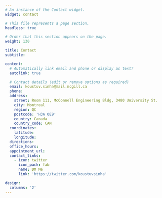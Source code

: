 ```yaml
---
# An instance of the Contact widget.
widget: contact

# This file represents a page section.
headless: true

# Order that this section appears on the page.
weight: 130

title: Contact
subtitle:

content:
  # Automatically link email and phone or display as text?
  autolink: true

  # Contact details (edit or remove options as required)
  email: koustuv.sinha@mail.mcgill.ca
  phone: 
  address:
    street: Room 111, McConnell Engineering Bldg, 3480 University St.
    city: Montreal
    region: QC
    postcode: 'H3A OE9'
    country: Canada
    country_code: CAN
  coordinates:
    latitude: 
    longitude: 
  directions:
  office_hours:
  appointment_url: 
  contact_links:
    - icon: twitter
      icon_pack: fab
      name: DM Me
      link: 'https://twitter.com/koustuvsinha' 

design:
  columns: '2'
---
```

